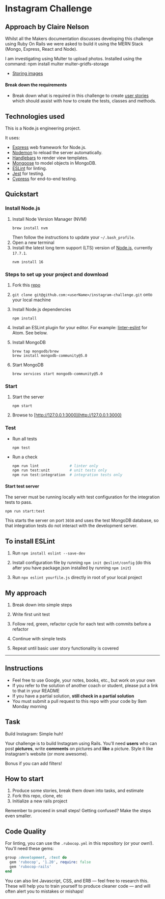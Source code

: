 Instagram Challenge
===================

## Approach by Claire Nelson

Whilst all the Makers documentation discusses developing this challenge using Ruby On Rails we were asked to build it using the MERN Stack (Mongo, Express, React and Node).

I am investigating using Multer to upload photos. Installed using the command: npm install multer multer-gridfs-storage
- [Storing images](https://www.bezkoder.com/node-js-upload-store-images-mongodb/#Create_middleware_for_uploading_038_storing_image)


#### Break down the requirements 

- Break down what is required in this challenge to create [user stories](https://github.com/nelsonclaire/instagram-challenge/blob/master/task_stories/user_stories.md) which should assist with how to create the tests, classes and methods.


## Technologies used

This is a Node.js engineering project.

It uses:

- [Express](https://expressjs.com/) web framework for Node.js.
- [Nodemon](https://nodemon.io/) to reload the server automatically.
- [Handlebars](https://handlebarsjs.com/) to render view templates.
- [Mongoose](https://mongoosejs.com) to model objects in MongoDB.
- [ESLint](https://eslint.org) for linting.
- [Jest](https://jestjs.io/) for testing.
- [Cypress](https://www.cypress.io/) for end-to-end testing.


## Quickstart

### Install Node.js

1. Install Node Version Manager (NVM)
   ```
   brew install nvm
   ```
   Then follow the instructions to update your `~/.bash_profile`.
2. Open a new terminal
3. Install the latest long term support (LTS) version of [Node.js](https://nodejs.org/en/), currently `17.7.1`.
   ```
   nvm install 16
   ```

### Steps to set up your project and download

1. Fork this [repo](https://github.com/nelsonclaire/instagram-challenge)

2. `git clone git@github.com:<userName>/instagram-challenge.git` onto your local machine
3. Install Node.js dependencies
   ```
   npm install
   ```
4. Install an ESLint plugin for your editor. For example: [linter-eslint](https://github.com/AtomLinter/linter-eslint) for Atom. See below.

5. Install MongoDB
   ```
   brew tap mongodb/brew
   brew install mongodb-community@5.0
   ```
6. Start MongoDB
   ```
   brew services start mongodb-community@5.0
   ```

### Start

1. Start the server
   ```
   npm start
   ```
2. Browse to [http://127.0.0.1:3000](http://127.0.0.1:3000)

### Test

- Run all tests
  ```
  npm test
  ```
- Run a check
  ```bash
  npm run lint              # linter only
  npm run test:unit         # unit tests only
  npm run test:integration  # integration tests only
  ```

#### Start test server

The server must be running locally with test configuration for the
integration tests to pass.

```
npm run start:test
```

This starts the server on port `3030` and uses the test MongoDB database,
so that integration tests do not interact with the development server.


## To install ESLint

1. Run `npm install eslint --save-dev`

2. Install configuration file by running `npm init @eslint/config` (do this after you have package.json installed by running `npm init`)

3. Run `npx eslint yourfile.js` directly in root of your local project

## My approach

1. Break down into simple steps 

2. Write first unit test 

3. Follow red, green, refactor cycle for each test with commits before a refactor

4. Continue with simple tests 

5. Repeat until basic user story functionality is covered




----------------------------------------------------------------------------------------------------------------------------------------------------


## Instructions

* Feel free to use Google, your notes, books, etc., but work on your own
* If you refer to the solution of another coach or student, please put a link to that in your README
* If you have a partial solution, **still check in a partial solution**
* You must submit a pull request to this repo with your code by 9am Monday morning

## Task

Build Instagram: Simple huh!

Your challenge is to build Instagram using Rails. You'll need **users** who can post **pictures**, write **comments** on pictures and **like** a picture. Style it like Instagram's website (or more awesome).

Bonus if you can add filters!

## How to start

1. Produce some stories, break them down into tasks, and estimate
2. Fork this repo, clone, etc
3. Initialize a new rails project

Remember to proceed in small steps! Getting confused? Make the steps even smaller.

## Code Quality

For linting, you can use the `.rubocop.yml` in this repository (or your own!).
You'll need these gems:

```ruby
group :development, :test do
  gem 'rubocop', '1.20', require: false
  gem 'rubocop-rails'
end
```

You can also lint Javascript, CSS, and ERB — feel free to research this. These
will help you to train yourself to produce cleaner code — and will often alert
you to mistakes or mishaps!
